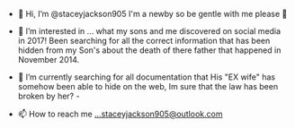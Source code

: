 - 👋 Hi, I’m @staceyjackson905 
I'm a newby so be gentle with me please 🤗

- 👀 I’m interested in ... what my sons and me discovered on social media in 2017! Been searching for all the correct information that has been hidden from my Son's about the death of there father that happened in November 2014. 


- 🌱 I’m currently searching for all documentation that His "EX wife" has somehow been able to hide on the web, Im sure that the law has been broken by her? - 
- 📫 How to reach me ...staceyjackson905@outlook.com


<!---
staceyjackson905/staceyjackson905 is a ✨ special ✨ repository because its `README.md` (this file) appears on your GitHub profile.
You can click the Preview link to take a look at your changes.
--->
